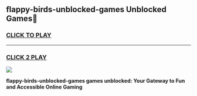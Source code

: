 
## flappy-birds-unblocked-games Unblocked Games👋
<h3>
<a href="https://news.freeplayer.one?title=flappy-birds-unblocked-games&ref=16F">CLICK TO PLAY</a></h3>
<hr>

<h3>
<a href="https://news.freeplayer.one?title=flappy-birds-unblocked-games&ref=16F">CLICK 2 PLAY</a>
  
</h3>

<a href="https://news.freeplayer.one?title=flappy-birds-unblocked-games&ref=16F/"><img src="https://clearcache.store/games.png"></a>


**flappy-birds-unblocked-games games unblocked: Your Gateway to Fun and Accessible Online Gaming**
